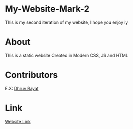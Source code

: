 ﻿# My-Website-Mark-2

This is my second iteration of my website, I hope you enjoy iy

# About

This is a static website Created in Modern CSS, JS and HTML

# Contributors

E.X: [Dhruv Rayat](https://twitter.com/rayatdhruv)

# Link

[Website Link](https://dhruv-website3.netlify.app/)
